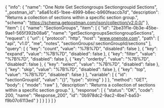 {
  "info": {
    "name": "One Note Get Sectiongroups Sectiongroupid Sections",
    "_postman_id": "a6a61c45-1bee-4999-b8ec-b960feaccb7d",
    "description": "Returns a collection of sections within a specific section group.",
    "schema": "https://schema.getpostman.com/json/collection/v2.0.0/"
  },
  "item": [
    {
      "name": "SectionGroups",
      "item": [
        {
          "id": "2be31f1e-0b3e-45be-9ae1-565f392b08a6",
          "name": "getSectiongroupsSectiongroupSections",
          "request": {
            "url": {
              "protocol": "http",
              "host": "www.onenote.com",
              "path": [
                "api",
                "v1.0",
                "me",
                "notes",
                "sectionGroups/:sectionGroupId/sections"
              ],
              "query": [
                {
                  "key": "count",
                  "value": "%7B%7D",
                  "disabled": false
                },
                {
                  "key": "expand",
                  "value": "%7B%7D",
                  "disabled": false
                },
                {
                  "key": "filter",
                  "value": "%7B%7D",
                  "disabled": false
                },
                {
                  "key": "orderby",
                  "value": "%7B%7D",
                  "disabled": false
                },
                {
                  "key": "select",
                  "value": "%7B%7D",
                  "disabled": false
                },
                {
                  "key": "skip",
                  "value": "%7B%7D",
                  "disabled": false
                },
                {
                  "key": "top",
                  "value": "%7B%7D",
                  "disabled": false
                }
              ],
              "variable": [
                {
                  "id": "sectionGroupId",
                  "value": "{}",
                  "type": "string"
                }
              ]
            },
            "method": "GET",
            "body": {
              "mode": "raw"
            },
            "description": "Returns a collection of sections within a specific section group."
          },
          "response": [
            {
              "status": "OK",
              "code": 200,
              "name": "Response_200",
              "id": "0b978dc2-9ac2-4be7-ba53-f9b07c6113ed"
            }
          ]
        }
      ]
    }
  ]
}